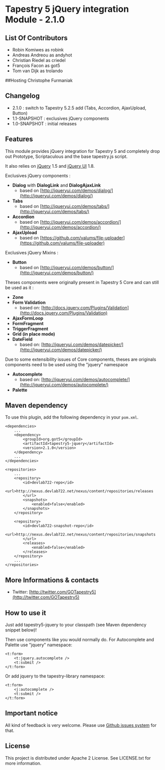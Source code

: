 # Tapestry 5 jQuery integration Module - 2.1.0

## List Of Contributors
- Robin Komiwes as robink
- Andreas Andreou as andyhot
- Christian Riedel as criedel
- François Facon as got5     
- Tom van Dijk as trolando

##Hosting
Christophe Furmaniak 	

## Changelog

- 2.1.0 : switch to Tapestry 5.2.5
		  add (Tabs, Accordion, AjaxUpload, Button)	
- 1.1-SNAPSHOT : exclusives jQuery components
- 1.0-SNAPSHOT : initial releases

## Features

This module provides jQuery integration for Tapestry 5 and completely drop out Prototype, Scriptaculous and the base tapestry.js script. 

It also relies on [jQuery](http://jquery.com) 1.5 and [jQuery UI](http://jqueryui.com/) 1.8.

Exclusives jQuery components : 

- **Dialog** with **DialogLink** and **DialogAjaxLink**
	- based on [http://jqueryui.com/demos/dialog/](http://jqueryui.com/demos/dialog/)
- **Tabs** 
	- based on [http://jqueryui.com/demos/tabs/](http://jqueryui.com/demos/tabs/)	
- **Accordion** 
	- based on [http://jqueryui.com/demos/accordion/](http://jqueryui.com/demos/accordion/)	
- **AjaxUpload** 
	- based on [https://github.com/valums/file-uploader](https://github.com/valums/file-uploader)	
	
Exclusives jQuery Mixins :

- **Button** 
	- based on [http://jqueryui.com/demos/button/](http://jqueryui.com/demos/button/)	


Theses components were originally present in Tapestry 5 Core and can still be used as it :

- **Zone**
- **Form Validation** 
	- based on: [http://docs.jquery.com/Plugins/Validation](http://docs.jquery.com/Plugins/Validation)
- **AjaxFormLoop**
- **FormFragment**
- **TriggerFragment**
- **Grid (in place mode)**
- **DateField**
    - based on: [http://jqueryui.com/demos/datepicker/](http://jqueryui.com/demos/datepicker/)

Due to some extensibility issues of Core components, theses are originals components need to be used using the "jquery" namespace

- **Autocomplete**
	- based on: [http://jqueryui.com/demos/autocomplete/](http://jqueryui.com/demos/autocomplete/)
- **Palette**
 

## Maven dependency

To use this plugin, add the following dependency in your `pom.xml`.

	<dependencies>
		...
		<dependency>
			<groupId>org.got5</groupId>
			<artifactId>tapestry5-jquery</artifactId>
			<version>2.1.0</version>
		</dependency>
		...
	</dependencies>
	
	<repositories>
		...
		<repository>
			<id>devlab722-repo</id>
			<url>http://nexus.devlab722.net/nexus/content/repositories/releases
			</url>
			<snapshots>
				<enabled>false</enabled>
			</snapshots>
		</repository>

		<repository>
			<id>devlab722-snapshot-repo</id>
			<url>http://nexus.devlab722.net/nexus/content/repositories/snapshots
			</url>
			<releases>
				<enabled>false</enabled>
			</releases>
		</repository>
		...
	</repositories>
	


## More Informations & contacts

* Twitter: [http://twitter.com/GOTapestry5](http://twitter.com/GOTapestry5)

## How to use it

Just add tapestry5-jquery to your classpath (see Maven dependency snippet below)!

Then use components like you would normally do. For Autocomplete and Palette use "jquery" namespace:
 
	<t:form>
        <t:jquery.autocomplete />
		<t:submit />
    </t:form>

Or add jquery to the tapestry-library namespace:

<html xmlns:t="http://tapestry.apache.org/schema/tapestry_5_1_0.xsd"
      xmlns:p="tapestry:parameter"
      xmlns:j="tapestry-library:jquery">

    <t:form>
        <j:autocomplete />
        <t:submit />
    </t:form>

</html>


## Important notice

All kind of feedback is very welcome. Please use [Github issues system](http://github.com/got5/tapestry5-jquery/issues) for that.

## License

This project is distributed under Apache 2 License. See LICENSE.txt for more information.
